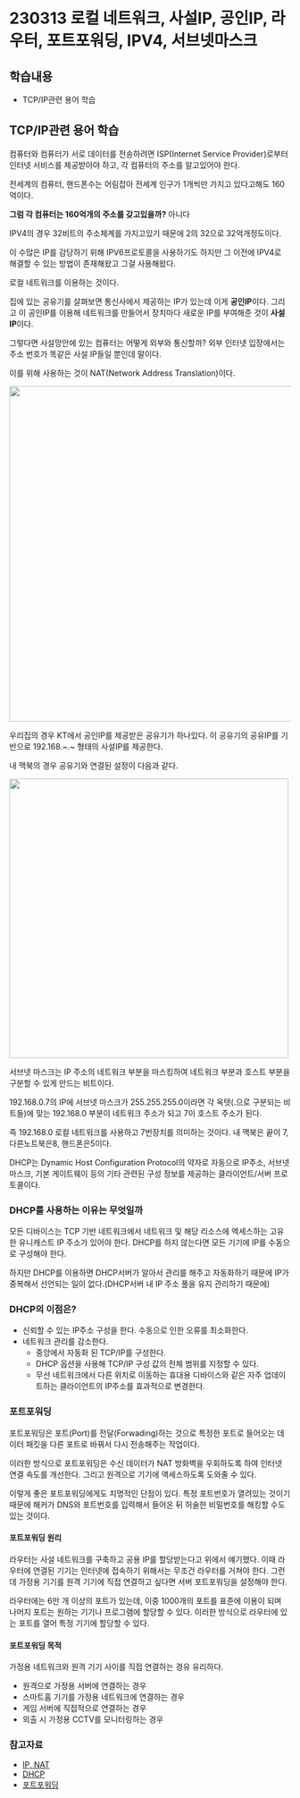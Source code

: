 230313 로컬 네트워크, 사설IP, 공인IP, 라우터, 포트포워딩, IPV4, 서브넷마스크
===
학습내용
---
- TCP/IP관련 용어 학습


## TCP/IP관련 용어 학습

컴퓨터와 컴퓨터가 서로 데이터를 전송하려면 ISP(Internet Service Provider)로부터 인터넷 서비스를 제공받아야 하고, 각 컴퓨터의 주소를 알고있어야 한다. 

전세계의 컴퓨터, 핸드폰수는 어림잡아 전세계 인구가 1개씩만 가지고 있다고해도 160억이다. 

**그럼 각 컴퓨터는 160억개의 주소를 갖고있을까?** 아니다

IPV4의 경우 32비트의 주소체계를 가지고있기 때문에 2의 32으로 32억개정도이다. 

이 수많은 IP를 감당하기 위해 IPV6프로토콜을 사용하기도 하지만 그 이전에 IPV4로 해결할 수 있는 방법이 존재해왔고 그걸 사용해왔다.

로컬 네트워크를 이용하는 것이다. 

집에 있는 공유기를 살펴보면 통신사에서 제공하는 IP가 있는데 이게 **공인IP**이다. 
그리고 이 공인IP를 이용해 네트워크를 만들어서 장치마다 새로운 IP를 부여해준 것이 **사설IP**이다. 

그렇다면 사설망안에 있는 컴퓨터는 어떻게 외부와 통신할까?
외부 인터넷 입장에서는 주소 번호가 똑같은 사설 IP들일 뿐인데 말이다. 

이를 위해 사용하는 것이 NAT(Network Address Translation)이다.

<img src="https://i.imgur.com/NwGmNzh.png" width="600"/>


우리집의 경우 KT에서 공인IP를 제공받은 공유기가 하나있다. 이 공유기의 공유IP를 기반으로 192.168.~.~ 형태의 사설IP를 제공한다.

내 맥북의 경우 공유기와 연결된 설정이 다음과 같다.

<img src="https://i.imgur.com/dgj9rft.png" width="500"/><br/>

서브넷 마스크는 IP 주소의 네트워크 부분을 마스킹하여 네트워크 부분과 호스트 부분을 구분할 수 있게 만드는 비트이다. 

192.168.0.7의 IP에 서브넷 마스크가 255.255.255.0이라면 각 옥텟(.으로 구분되는 비트들)에 맞는 192.168.0 부분이 네트워크 주소가 되고 7이 호스트 주소가 된다.

즉 192.168.0 로컬 네트워크를 사용하고 7번장치를 의미하는 것이다. 내 맥북은 끝이 7, 다른노트북은8, 핸드폰은5이다.

DHCP는 Dynamic Host Configuration Protocol의 약자로 자동으로 IP주소, 서브넷 마스크, 기본 게이트웨이 등의 기타 관련된 구성 정보를 제공하는 클라이언트/서버 프로토콜이다. 

### DHCP를 사용하는 이유는 무엇일까

모든 디바이스는 TCP 기반 네트워크에서 네트워크 및 해당 리소스에 엑세스하는 고유한 유니캐스트 IP 주소가 있어야 한다. DHCP를 하지 않는다면 모든 기기에 IP를 수동으로 구성해야 한다. 

하지만 DHCP를 이용하면 DHCP서버가 알아서 관리를 해주고 자동화하기 때문에 IP가 중복해서 선언되는 일이 없다.(DHCP서버 내 IP 주소 풀을 유지 관리하기 때문에)

### DHCP의 이점은?
- 신뢰할 수 있는 IP주소 구성을 한다. 수동으로 인한 오류를 최소화한다.
- 네트워크 관리를 감소한다.
    - 중앙에서 자동화 된 TCP/IP를 구성한다.
    - DHCP 옵션을 사용해 TCP/IP 구성 값의 전체 범위를 지정할 수 있다.
    - 무선 네트워크에서 다른 위치로 이동하는 휴대용 디바이스와 같은 자주 업데이트하는 클라이언트의 IP주소를 효과적으로 변경한다.

### 포트포워딩

포트포워딩은 포트(Port)를 전달(Forwading)하는 것으로 특정한 포트로 들어오는 데이터 패킷을 다른 포트로 바꿔서 다시 전송해주는 작업이다.

이러한 방식으로 포트포워딩은 수신 데이터가 NAT 방화벽을 우회하도록 하여 인터넷 연결 속도를 개선한다. 그리고 원격으로 기기에 액세스하도록 도와줄 수 있다.

이렇게 좋은 포트포워딩에게도 치명적인 단점이 있다. 특정 포트번호가 열려있는 것이기 때문에 해커가 DNS와 포트번호를 입력해서 들어온 뒤 허술한 비밀번호를 해킹할 수도 있는 것이다.

#### 포트포워딩 원리

라우터는 사설 네트워크를 구축하고 공용 IP를 할당받는다고 위에서 얘기했다. 이때 라우터에 연결된 기기는 인터넷에 접속하기 위해서는 무조건 라우터를 거쳐야 한다. 그런데 가정용 기기를 원격 기기에 직접 연결하고 싶다면 서버 포트포워딩을 설정해야 한다. 

라우터에는 6만 개 이상의 포트가 있는데, 이중 1000개의 포트를 표준에 이용이 되며 나머지 포트는 원하는 기기나 프로그램에 할당할 수 있다. 이러한 방식으로 라우터에 있는 포트를 열어 특정 기기에 할당할 수 있다.


#### 포트포워딩 목적

가정용 네트워크와 원격 기기 사이를 직접 연결하는 경유 유리하다.
- 원격으로 가정용 서버에 연결하는 경우
- 스마트홈 기기를 가정용 네트워크에 연결하는 경우
- 게임 서버에 직접적으로 연결하는 경우
- 외출 시 가정용 CCTV를 모니터링하는 경우



### 참고자료
- [IP, NAT](https://inpa.tistory.com/entry/WEB-%F0%9F%8C%90-IP-%EA%B8%B0%EC%B4%88-%EC%82%AC%EC%84%A4IP-%EA%B3%B5%EC%9D%B8IP-NAT-%EA%B0%9C%EB%85%90-%EC%A0%95%EB%A7%90-%EC%89%BD%EA%B2%8C-%EC%A0%95%EB%A6%AC#nat_%EC%82%AC%EC%84%A4%EB%A7%9D_%E2%86%94_%EC%99%B8%EB%B6%80_%ED%86%B5%EC%8B%A0_%EB%B0%A9%EB%B2%95)
- [DHCP](https://learn.microsoft.com/ko-kr/windows-server/networking/technologies/dhcp/dhcp-top)
- [포트포워딩](https://nordvpn.com/ko/blog/port-forwarding-vpn/)
